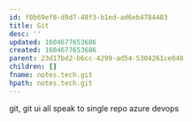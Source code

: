 ```yaml
---
id: f0b69ef8-d9d7-48f3-b1ed-ad6eb4784483
title: Git
desc: ''
updated: 1604677653686
created: 1604677653686
parent: 23d17bd2-b6cc-4299-ad54-5304261ce048
children: []
fname: notes.tech.git
hpath: notes.tech.git
---
```

git, git ui
all speak to single repo
azure devops

